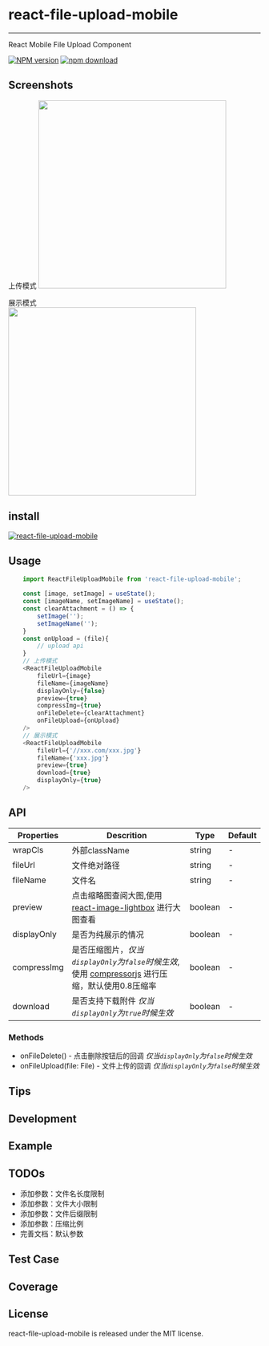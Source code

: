 # react-file-upload-mobile
---

React Mobile File Upload Component

[![NPM version][npm-image]][npm-url]
[![npm download][download-image]][download-url]

[npm-image]: http://img.shields.io/npm/v/react-file-upload-mobile.svg?style=flat-square
[npm-url]: https://www.npmjs.com/package/react-file-upload-mobile
[download-image]: https://img.shields.io/npm/dm/react-file-upload-mobile.svg?style=flat-square
[download-url]: https://www.npmjs.com/package/react-file-upload-mobile

## Screenshots

上传模式
<img src="https://i.bmp.ovh/imgs/2019/11/20ce1d9429a1b5c7.png" width="375"/>  

展示模式  
<img src="https://i.bmp.ovh/imgs/2019/11/f61ecc74c0b22cfe.png" width="375" />

## install

[![react-file-upload-mobile](https://nodei.co/npm/react-file-upload-mobile.png)](https://npmjs.org/package/react-file-upload-mobile)

## Usage

```javascript
    import ReactFileUploadMobile from 'react-file-upload-mobile';

    const [image, setImage] = useState();
    const [imageName, setImageName] = useState();
    const clearAttachment = () => {
        setImage('');
        setImageName('');
    }
    const onUpload = (file){
        // upload api
    }
    // 上传模式
    <ReactFileUploadMobile
        fileUrl={image}
        fileName={imageName}
        displayOnly={false}
        preview={true}
        compressImg={true}
        onFileDelete={clearAttachment}
        onFileUpload={onUpload}
    />
    // 展示模式
    <ReactFileUploadMobile
        fileUrl={'//xxx.com/xxx.jpg'}
        fileName={'xxx.jpg'}
        preview={true}
        download={true}
        displayOnly={true}
    />
```  

## API

Properties | Descrition | Type | Default
-----------|------------|------|--------
wrapCls | 外部className | string | -
fileUrl | 文件绝对路径 | string | -
fileName | 文件名 | string | -
preview | 点击缩略图查阅大图,使用 [react-image-lightbox](https://github.com/frontend-collective/react-image-lightbox) 进行大图查看 | boolean | -
displayOnly | 是否为纯展示的情况 | boolean | -
compressImg | 是否压缩图片，*仅当`displayOnly`为`false`时候生效*,使用 [compressorjs](https://github.com/fengyuanchen/compressorjs) 进行压缩，默认使用0.8压缩率 | boolean | -
download | 是否支持下载附件 *仅当`displayOnly`为`true`时候生效* | boolean | -
### Methods

- onFileDelete() - 点击删除按钮后的回调 *仅当`displayOnly`为`false`时候生效*
- onFileUpload(file: File) - 文件上传的回调 *仅当`displayOnly`为`false`时候生效*

## Tips

## Development

## Example

## TODOs

- 添加参数：文件名长度限制
- 添加参数：文件大小限制
- 添加参数：文件后缀限制
- 添加参数：压缩比例
- 完善文档：默认参数

## Test Case

## Coverage

## License

react-file-upload-mobile is released under the MIT license.
